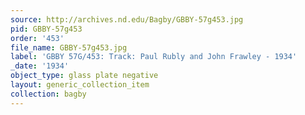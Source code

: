 ```yaml
---
source: http://archives.nd.edu/Bagby/GBBY-57g453.jpg
pid: GBBY-57g453
order: '453'
file_name: GBBY-57g453.jpg
label: 'GBBY 57G/453: Track: Paul Rubly and John Frawley - 1934'
_date: '1934'
object_type: glass plate negative
layout: generic_collection_item
collection: bagby
---
```

